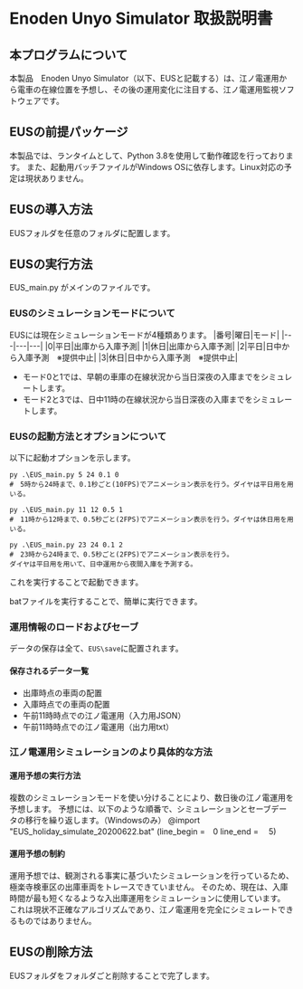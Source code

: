 # Enoden Unyo Simulator 取扱説明書

## 本プログラムについて

本製品　Enoden Unyo Simulator（以下、EUSと記載する）は、江ノ電運用から電車の在線位置を予想し、その後の運用変化に注目する、江ノ電運用監視ソフトウェアです。

## EUSの前提パッケージ

本製品では、ランタイムとして、Python 3.8を使用して動作確認を行っております。
また、起動用バッチファイルがWindows OSに依存します。Linux対応の予定は現状ありません。

## EUSの導入方法
EUSフォルダを任意のフォルダに配置します。


## EUSの実行方法
EUS_main.py がメインのファイルです。

### EUSのシミュレーションモードについて

EUSには現在シミュレーションモードが4種類あります。
|番号|曜日|モード|
|---|---|---|
|0|平日|出庫から入庫予測|
|1|休日|出庫から入庫予測|
|2|平日|日中から入庫予測　※提供中止|
|3|休日|日中から入庫予測　※提供中止|

- モード0と1では、早朝の車庫の在線状況から当日深夜の入庫までをシミュレートします。
- モード2と3では、日中11時の在線状況から当日深夜の入庫までをシミュレートします。

### EUSの起動方法とオプションについて
以下に起動オプションを示します。

```
py .\EUS_main.py 5 24 0.1 0
#　5時から24時まで、0.1秒ごと(10FPS)でアニメーション表示を行う。ダイヤは平日用を用いる。
```

```
py .\EUS_main.py 11 12 0.5 1
#　11時から12時まで、0.5秒ごと(2FPS)でアニメーション表示を行う。ダイヤは休日用を用いる。
```

```
py .\EUS_main.py 23 24 0.1 2
#　23時から24時まで、0.5秒ごと(2FPS)でアニメーション表示を行う。
ダイヤは平日用を用いて、日中運用から夜間入庫を予測する。
```


これを実行することで起動できます。

batファイルを実行することで、簡単に実行できます。


### 運用情報のロードおよびセーブ

データの保存は全て、```EUS\save```に配置されます。

#### 保存されるデータ一覧
- 出庫時点の車両の配置
- 入庫時点での車両の配置
- 午前11時時点での江ノ電運用（入力用JSON）
- 午前11時時点での江ノ電運用（出力用txt）

### 江ノ電運用シミュレーションのより具体的な方法

#### 運用予想の実行方法

複数のシミュレーションモードを使い分けることにより、数日後の江ノ電運用を予想します。
予想には、以下のような順番で、シミュレーションとセーブデータの移行を繰り返します。（Windowsのみ）
@import "EUS_holiday_simulate_20200622.bat" (line_begin =　0  line_end = 　5)

#### 運用予想の制約
運用予想では、観測される事実に基づいたシミュレーションを行っているため、
極楽寺検車区の出庫車両をトレースできていません。
そのため、現在は、入庫時間が最も短くなるような入出庫運用をシミュレーションに使用しています。
これは現状不正確なアルゴリズムであり、江ノ電運用を完全にシミュレートできるものではありません。

## EUSの削除方法
EUSフォルダをフォルダごと削除することで完了します。
